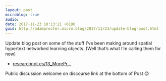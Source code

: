 ```yaml
---
layout: post
microblog: true
audio: 
date: 2017-11-23 10:13:21 +0100
guid: http://adamprocter.micro.blog/2017/11/23/update-blog-post.html
---
```

Update blog post on some of the stuff I’ve been making around spatial hypertext networked learning objects. (Well that’s what I’m calling them for now) 

- [researchnot.es/13_MorePr...](http://researchnot.es/13_MoreProto)

Public discussion welcome on discourse link at the bottom of Post 😊

